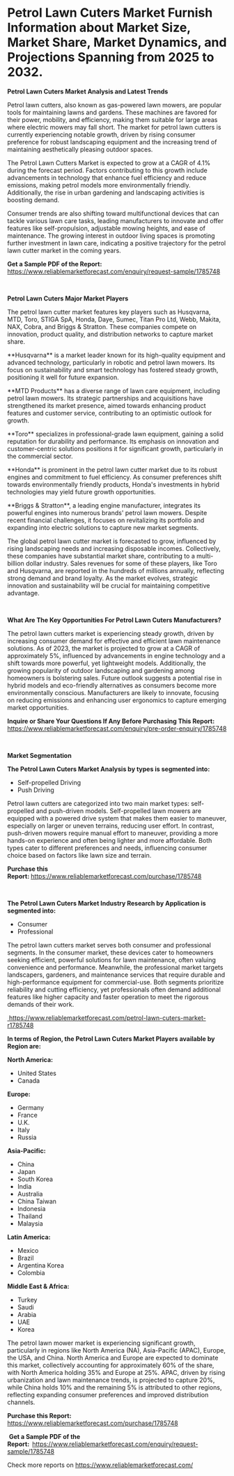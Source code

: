 <p><h1>Petrol Lawn Cuters Market Furnish Information about Market Size, Market Share, Market Dynamics, and Projections Spanning from 2025 to 2032.</h1></p><p><strong>Petrol Lawn Cuters Market Analysis and Latest Trends</strong></p>
<p><p>Petrol lawn cutters, also known as gas-powered lawn mowers, are popular tools for maintaining lawns and gardens. These machines are favored for their power, mobility, and efficiency, making them suitable for large areas where electric mowers may fall short. The market for petrol lawn cutters is currently experiencing notable growth, driven by rising consumer preference for robust landscaping equipment and the increasing trend of maintaining aesthetically pleasing outdoor spaces.</p><p>The Petrol Lawn Cutters Market is expected to grow at a CAGR of 4.1% during the forecast period. Factors contributing to this growth include advancements in technology that enhance fuel efficiency and reduce emissions, making petrol models more environmentally friendly. Additionally, the rise in urban gardening and landscaping activities is boosting demand. </p><p>Consumer trends are also shifting toward multifunctional devices that can tackle various lawn care tasks, leading manufacturers to innovate and offer features like self-propulsion, adjustable mowing heights, and ease of maintenance. The growing interest in outdoor living spaces is promoting further investment in lawn care, indicating a positive trajectory for the petrol lawn cutter market in the coming years.</p></p>
<p><strong>Get a Sample PDF of the Report:&nbsp;</strong> <a href="https://www.reliablemarketforecast.com/enquiry/request-sample/1785748?utm_campaign=3089&utm_medium=2&utm_source=Github&utm_content=ia&utm_term=25032025&utm_id=petrol-lawn-cuters">https://www.reliablemarketforecast.com/enquiry/request-sample/1785748</a></p>
<p>&nbsp;</p>
<p><strong>Petrol Lawn Cuters Major Market Players</strong></p>
<p><p>The petrol lawn cutter market features key players such as Husqvarna, MTD, Toro, STIGA SpA, Honda, Daye, Sumec, Titan Pro Ltd, Webb, Makita, NAX, Cobra, and Briggs & Stratton. These companies compete on innovation, product quality, and distribution networks to capture market share.</p><p>**Husqvarna** is a market leader known for its high-quality equipment and advanced technology, particularly in robotic and petrol lawn mowers. Its focus on sustainability and smart technology has fostered steady growth, positioning it well for future expansion.</p><p>**MTD Products** has a diverse range of lawn care equipment, including petrol lawn mowers. Its strategic partnerships and acquisitions have strengthened its market presence, aimed towards enhancing product features and customer service, contributing to an optimistic outlook for growth.</p><p>**Toro** specializes in professional-grade lawn equipment, gaining a solid reputation for durability and performance. Its emphasis on innovation and customer-centric solutions positions it for significant growth, particularly in the commercial sector.</p><p>**Honda** is prominent in the petrol lawn cutter market due to its robust engines and commitment to fuel efficiency. As consumer preferences shift towards environmentally friendly products, Honda's investments in hybrid technologies may yield future growth opportunities.</p><p>**Briggs & Stratton**, a leading engine manufacturer, integrates its powerful engines into numerous brands' petrol lawn mowers. Despite recent financial challenges, it focuses on revitalizing its portfolio and expanding into electric solutions to capture new market segments.</p><p>The global petrol lawn cutter market is forecasted to grow, influenced by rising landscaping needs and increasing disposable incomes. Collectively, these companies have substantial market share, contributing to a multi-billion dollar industry. Sales revenues for some of these players, like Toro and Husqvarna, are reported in the hundreds of millions annually, reflecting strong demand and brand loyalty. As the market evolves, strategic innovation and sustainability will be crucial for maintaining competitive advantage.</p></p>
<p>&nbsp;</p>
<p><strong>What Are The Key Opportunities For Petrol Lawn Cuters Manufacturers?</strong></p>
<p><p>The petrol lawn cutters market is experiencing steady growth, driven by increasing consumer demand for effective and efficient lawn maintenance solutions. As of 2023, the market is projected to grow at a CAGR of approximately 5%, influenced by advancements in engine technology and a shift towards more powerful, yet lightweight models. Additionally, the growing popularity of outdoor landscaping and gardening among homeowners is bolstering sales. Future outlook suggests a potential rise in hybrid models and eco-friendly alternatives as consumers become more environmentally conscious. Manufacturers are likely to innovate, focusing on reducing emissions and enhancing user ergonomics to capture emerging market opportunities.</p></p>
<p><strong>Inquire or Share Your Questions If Any Before Purchasing This Report:</strong> <a href="https://www.reliablemarketforecast.com/enquiry/pre-order-enquiry/1785748?utm_campaign=3089&utm_medium=2&utm_source=Github&utm_content=ia&utm_term=25032025&utm_id=petrol-lawn-cuters">https://www.reliablemarketforecast.com/enquiry/pre-order-enquiry/1785748</a></p>
<p>&nbsp;</p>
<p><strong>Market Segmentation</strong></p>
<p><strong>The Petrol Lawn Cuters Market Analysis by types is segmented into:</strong></p>
<p><ul><li>Self-propelled Driving</li><li>Push Driving</li></ul></p>
<p><p>Petrol lawn cutters are categorized into two main market types: self-propelled and push-driven models. Self-propelled lawn mowers are equipped with a powered drive system that makes them easier to maneuver, especially on larger or uneven terrains, reducing user effort. In contrast, push-driven mowers require manual effort to maneuver, providing a more hands-on experience and often being lighter and more affordable. Both types cater to different preferences and needs, influencing consumer choice based on factors like lawn size and terrain.</p></p>
<p><strong>Purchase this Report:&nbsp;</strong><a href="https://www.reliablemarketforecast.com/purchase/1785748?utm_campaign=3089&utm_medium=2&utm_source=Github&utm_content=ia&utm_term=25032025&utm_id=petrol-lawn-cuters">https://www.reliablemarketforecast.com/purchase/1785748</a></p>
<p>&nbsp;</p>
<p><strong>The Petrol Lawn Cuters Market Industry Research by Application is segmented into:</strong></p>
<p><ul><li>Consumer</li><li>Professional</li></ul></p>
<p><p>The petrol lawn cutters market serves both consumer and professional segments. In the consumer market, these devices cater to homeowners seeking efficient, powerful solutions for lawn maintenance, often valuing convenience and performance. Meanwhile, the professional market targets landscapers, gardeners, and maintenance services that require durable and high-performance equipment for commercial-use. Both segments prioritize reliability and cutting efficiency, yet professionals often demand additional features like higher capacity and faster operation to meet the rigorous demands of their work.</p></p>
<p><a href="https://www.reliablemarketforecast.com/petrol-lawn-cuters-market-r1785748?utm_campaign=3089&utm_medium=2&utm_source=Github&utm_content=ia&utm_term=25032025&utm_id=petrol-lawn-cuters">&nbsp;https://www.reliablemarketforecast.com/petrol-lawn-cuters-market-r1785748</a></p>
<p><strong>In terms of Region, the Petrol Lawn Cuters Market Players available by Region are:</strong></p>
<p>
    <p> <strong> North America: </strong>
        <ul>
            <li>United States</li>
            <li>Canada</li>
        </ul>
        </p> 
    <p> <strong> Europe: </strong>
        <ul>
            <li>Germany</li>
            <li>France</li>
            <li>U.K.</li>
            <li>Italy</li>
            <li>Russia</li>
        </ul>
        </p> 
    <p> <strong> Asia-Pacific: </strong>
        <ul>
            <li>China</li>
            <li>Japan</li>
            <li>South Korea</li>
            <li>India</li>
            <li>Australia</li>
            <li>China Taiwan</li>
            <li>Indonesia</li>
            <li>Thailand</li>
            <li>Malaysia</li>
        </ul>
        </p> 
    <p> <strong> Latin America: </strong>
        <ul>
            <li>Mexico</li>
            <li>Brazil</li>
            <li>Argentina Korea</li>
            <li>Colombia</li>
        </ul>
        </p> 
    <p> <strong> Middle East & Africa: </strong>
        <ul>
            <li>Turkey</li>
            <li>Saudi</li>
            <li>Arabia</li>
            <li>UAE</li>
            <li>Korea</li>
        </ul>
    </p>
    </p>
<p><p>The petrol lawn mower market is experiencing significant growth, particularly in regions like North America (NA), Asia-Pacific (APAC), Europe, the USA, and China. North America and Europe are expected to dominate this market, collectively accounting for approximately 60% of the share, with North America holding 35% and Europe at 25%. APAC, driven by rising urbanization and lawn maintenance trends, is projected to capture 20%, while China holds 10% and the remaining 5% is attributed to other regions, reflecting expanding consumer preferences and improved distribution channels.</p></p>
<p><strong>Purchase this Report: </strong><a href="https://www.reliablemarketforecast.com/purchase/1785748?utm_campaign=3089&utm_medium=2&utm_source=Github&utm_content=ia&utm_term=25032025&utm_id=petrol-lawn-cuters">https://www.reliablemarketforecast.com/purchase/1785748</a></p>
<p>&nbsp;<strong>Get a Sample PDF of the Report:&nbsp;&nbsp;</strong><a href="https://www.reliablemarketforecast.com/enquiry/request-sample/1785748?utm_campaign=3089&utm_medium=2&utm_source=Github&utm_content=ia&utm_term=25032025&utm_id=petrol-lawn-cuters">https://www.reliablemarketforecast.com/enquiry/request-sample/1785748</a></p>
<p><strong></strong></p>
<p>Check more reports on <a href="https://www.reliablemarketforecast.com/?utm_campaign=3089&utm_medium=2&utm_source=Github&utm_content=ia&utm_term=25032025&utm_id=petrol-lawn-cuters">https://www.reliablemarketforecast.com/</a></p>
